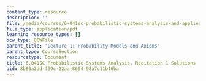 ```yaml
---
content_type: resource
description: ''
file: /media/courses/6-041sc-probabilistic-systems-analysis-and-applied-probability-fall-2013/8b80a2ddf39c22aa865498a7c11b16ba_MIT6_041SCF13_rec01_sol.pdf
file_type: application/pdf
learning_resource_types: []
ocw_type: OCWFile
parent_title: 'Lecture 1: Probability Models and Axioms'
parent_type: CourseSection
resourcetype: Document
title: 6.041SC Probabilistic Systems Analysis, Recitation 1 Solutions
uid: 8b80a2dd-f39c-22aa-8654-98a7c11b16ba
---
```

